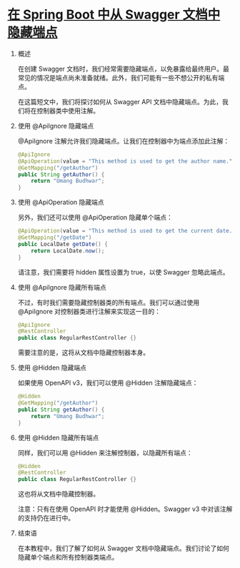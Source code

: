# [在 Spring Boot 中从 Swagger 文档中隐藏端点](https://www.baeldung.com/spring-swagger-hiding-endpoints)

1. 概述

    在创建 Swagger 文档时，我们经常需要隐藏端点，以免暴露给最终用户。最常见的情况是端点尚未准备就绪。此外，我们可能有一些不想公开的私有端点。

    在这篇短文中，我们将探讨如何从 Swagger API 文档中隐藏端点。为此，我们将在控制器类中使用注解。

2. 使用 @ApiIgnore 隐藏端点

    @ApiIgnore 注解允许我们隐藏端点。让我们在控制器中为端点添加此注解：

    ```java
    @ApiIgnore
    @ApiOperation(value = "This method is used to get the author name.")
    @GetMapping("/getAuthor")
    public String getAuthor() {
        return "Umang Budhwar";
    }
    ```

3. 使用 @ApiOperation 隐藏端点

    另外，我们还可以使用 @ApiOperation 隐藏单个端点：

    ```java
    @ApiOperation(value = "This method is used to get the current date.", hidden = true)
    @GetMapping("/getDate")
    public LocalDate getDate() {
        return LocalDate.now();
    }
    ```

    请注意，我们需要将 hidden 属性设置为 true，以使 Swagger 忽略此端点。

4. 使用 @ApiIgnore 隐藏所有端点

    不过，有时我们需要隐藏控制器类的所有端点。我们可以通过使用 @ApiIgnore 对控制器类进行注解来实现这一目的：

    ```java
    @ApiIgnore
    @RestController
    public class RegularRestController {}
    ```

    需要注意的是，这将从文档中隐藏控制器本身。

5. 使用 @Hidden 隐藏端点

    如果使用 OpenAPI v3，我们可以使用 @Hidden 注解隐藏端点：

    ```java
    @Hidden
    @GetMapping("/getAuthor")
    public String getAuthor() {
        return "Umang Budhwar";
    }
    ```

6. 使用 @Hidden 隐藏所有端点

    同样，我们可以用 @Hidden 来注解控制器，以隐藏所有端点：

    ```java
    @Hidden
    @RestController
    public class RegularRestController {}
    ```

    这也将从文档中隐藏控制器。

    注意：只有在使用 OpenAPI 时才能使用 @Hidden。Swagger v3 中对该注解的支持仍在进行中。

7. 结束语

    在本教程中，我们了解了如何从 Swagger 文档中隐藏端点。我们讨论了如何隐藏单个端点和所有控制器类端点。
